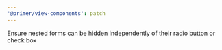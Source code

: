 ```yaml
---
'@primer/view-components': patch
---
```


Ensure nested forms can be hidden independently of their radio button or check box

